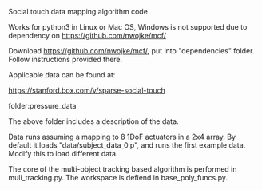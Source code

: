 Social touch data mapping algorithm code

Works for python3 in Linux or Mac OS, Windows is not supported due to dependency on https://github.com/nwojke/mcf/

Download https://github.com/nwojke/mcf/, put into "dependencies" folder. Follow instructions provided there.

Applicable data can be found at:

https://stanford.box.com/v/sparse-social-touch

folder:pressure_data

The above folder includes a description of the data.

Data runs assuming a mapping to 8 1DoF actuators in a 2x4 array. By default it loads "data/subject_data_0.p", and runs the first example data. Modify this to load different data.

The core of the multi-object tracking based algorithm is performed in muli_tracking.py. The workspace is defiend in base_poly_funcs.py.
